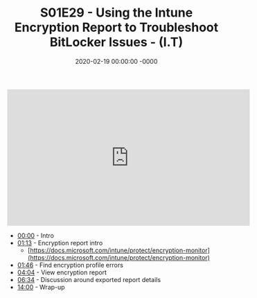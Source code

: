 ﻿---
layout: post
title: "S01E29 - Using the Intune Encryption Report to Troubleshoot BitLocker Issues - (I.T)"
date: 2020-02-19 00:00:00 -0000
categories:
---

<iframe loading="lazy" width="560" height="315" src="https://www.youtube.com/embed/De2ngxtZVao" title="YouTube video player" frameborder="0" allow="accelerometer; autoplay; clipboard-write; encrypted-media; gyroscope; picture-in-picture" allowfullscreen></iframe>

 * [00:00](https://www.youtube.com/watch?v=De2ngxtZVao&t=0s) - Intro
 * [01:13](https://www.youtube.com/watch?v=De2ngxtZVao&t=73s) - Encryption report intro
   - [https://docs.microsoft.com/intune/protect/encryption-monitor](https://docs.microsoft.com/intune/protect/encryption-monitor)
 * [01:46](https://www.youtube.com/watch?v=De2ngxtZVao&t=106s) - Find encryption profile errors
 * [04:04](https://www.youtube.com/watch?v=De2ngxtZVao&t=244s) - View encryption report
 * [06:34](https://www.youtube.com/watch?v=De2ngxtZVao&t=394s) - Discussion around exported report details
 * [14:00](https://www.youtube.com/watch?v=De2ngxtZVao&t=840s) - Wrap-up

